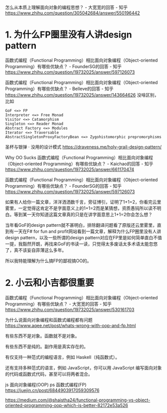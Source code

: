 

怎么从本质上理解面向对象的编程思想？ - 大宽宽的回答 - 知乎
https://www.zhihu.com/question/305042684/answer/550196442

# 1. 为什么FP圈里没有人讲design pattern

函数式编程（Functional Programming）相比面向对象编程（Object-oriented Programming）有哪些优缺点？ - FounderSG的回答 - 知乎
https://www.zhihu.com/question/19732025/answer/597126073



函数式编程（Functional Programming）相比面向对象编程（Object-oriented Programming）有哪些优缺点？ - Belleve的回答 - 知乎
https://www.zhihu.com/question/19732025/answer/143664626
没啥区别，比如

```
GoF <=> FP
Interpreter <=> Free Monad
Visitor <=> Catamorphism
Singleton <=> Reader Monad
Abstract Factory <=> Modules
Iterator <=> Traversable
AbstractSingletonProxyFactoryBean <=> Zygohistomorphic prepromorphisms
```


圣杯与银弹 · 没用的设计模式 https://draveness.me/holy-grail-design-pattern/




Why OO Sucks
函数式编程（Functional Programming）相比面向对象编程（Object-oriented Programming）有哪些优缺点？ - Kaichao的回答 - 知乎
https://www.zhihu.com/question/19732025/answer/661170474









函数式编程（Functional Programming）相比面向对象编程（Object-oriented Programming）有哪些优缺点？ - FounderSG的回答 - 知乎
https://www.zhihu.com/question/19732025/answer/597126073

如果有人给你一篇文章，洋洋洒洒数千言，旁征博引，证明了1+1=2，你看完云里雾里，一定觉得这肯定不是字面意义上的1+1=2而是某猜想，资质愚钝所以读不明白。等到某一天你知道这篇文章真的只是在讲字面意思上1+1=2你会怎么想？

当年看GoF的design pattern就不甚明白，排除翻译问题看了原版还云里雾里，直到有一天在F# for fun and profit网站看到一篇文章，解释为什么FP圈里没有人讲design pattern，以及一些所谓的design pattern对应在FP里是如何简单直白不值一提，我豁然开朗，再找来GoF的书读一读，只觉得太多废话太多术语太能忽悠了，真不该妄自菲薄这么多年。

所以我特能理解为什么搞FP的鄙视搞OO的。



# 2. 小云和小吉都很重要


函数式编程（Functional Programming）相比面向对象编程（Object-oriented Programming）有哪些优缺点？ - 大宽宽的回答 - 知乎
https://www.zhihu.com/question/19732025/answer/530161703


为什么说面向对象编程和函数式编程都有问题 https://www.aqee.net/post/whats-wrong-with-oop-and-fp.html

有些东西不是对象。函数就不是对象。

有些东西不是纯的。副作用是真实存在的。










有仅支持一种范式的编程语言，例如 Haskell（纯函数式）。

还有支持多种范式的语言，例如 JavaScript，你可以用 JavaScript 编写面向对象的代码或函数式代码，甚至可以将两者混合。

js 面向对象编程(OOP) ps 函数式编程(FP)
https://juejin.cn/post/6844903917059309576




https://medium.com/@shaistha24/functional-programming-vs-object-oriented-programming-oop-which-is-better-82172e53a526






























































































